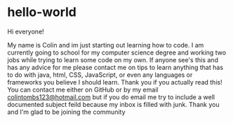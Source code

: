 # hello-world

Hi everyone!

My name is Colin and im just starting out learning how to code. I am currently going to school for my computer science degree and working two jobs while trying to learn some code on my own. If anyone see's this and has any advice for me please contact me on tips to learn anything that has to do with java, html, CSS, JavaScript, or even any languages or frameworks you believe I should learn. Thank you if you actually read this! You can contact me either on GitHub or by my email colintombs123@hotmail.com but if you do email me try to include a well documented subject feild because my inbox is filled with junk. Thank you and I'm glad to be joining the community
